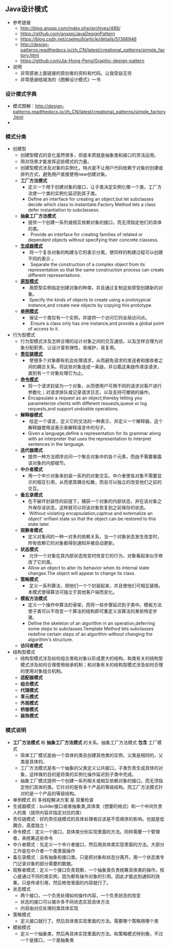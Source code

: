 ## Java设计模式
- 参考链接
    - http://blog.anxpp.com/index.php/archives/489/
    - https://github.com/anxpp/JavaDesignPattern
    - https://blog.csdn.net/cselmu9/article/details/51366946
    - http://design-patterns.readthedocs.io/zh_CN/latest/creational_patterns/simple_factory.html
    - https://github.com/Jia-Hong-Peng/Graphic-design-pattern
- 说明
    - 非常感谢上面链接的原创者的资料和代码。让我受益无穷
    - 非常感谢结城浩的《图解设计模式》一书


### 设计模式字典
- 模式图解：http://design-patterns.readthedocs.io/zh_CN/latest/creational_patterns/simple_factory.html
- 
### 模式分类

- 创建型
  - 创建型模式的变化虽然很多，但是本质就是抽象类和接口的灵活运用。
  - 用对场景才能发挥这些模式的力量。
  - 创建型模式涉及对象的实例化，特点是不让用户代码依赖于对象的创建或排列方式，避免用户直接使用new创建对象。 
  - **工厂方法模式** 
    - 定义一个用于创建对象的接口，让子类决定实例化哪一个类。工厂方法使一个类的实例化延迟到其子类。 
    - Define an interface for creating an object,but let subclasses decide which class to instantiate.Factory Method lets a class defer instantiation to subclassess. 
  - **抽象工厂方法模式**
    - 提供一个创建一系列或相互依赖对象的接口，而无须指定他们的具体的类。 
    -   Provide an interface for creating families of related or dependent objects without specifying their concrete classess. 
  - [**生成器模式**](https://github.com/Jia-Hong-Peng/Graphic-design-pattern/tree/master/src/Builder)
    -  将一个复杂对象的构建与它的表示分离，使同样的构建过程可以创建不同的表示 。
    -   Separate the construction of a complex object from its representation so that the same construction process can create different representations. 
  - [**原型模式**](https://quanke.gitbooks.io/design-pattern-java/%E5%8E%9F%E5%9E%8B%E6%A8%A1%E5%BC%8F-Prototype%20Pattern.html)
    -  用原型实例指定创建对象的种类，并且通过复制这些原型创建新的对象。 
    -  Specify the kinds of objects to create using a prototypical instance,and create new objects by copying this prototype. 
  - [**单例模式**](https://blog.csdn.net/cselmu9/article/details/51366946)
    -  保证一个类仅有一个实例，并提供一个访问它的全局访问点。 
    -   Ensure a class only has one instance,and provide a global point of access to it. 
- 行为型模式
  -  行为型模式涉及怎样合理的设计对象之间的交互通信，以及怎样合理为对象分配职责，让设计富有弹性，易维护，易复用。 
  -  [**责任链模式**](https://github.com/Jia-Hong-Peng/Graphic-design-pattern/blob/master/src/ChainOfResponsibility)
     -   使很多个对象都有机会处理请求，从而避免请求的发送者和接收者之间的耦合关系。将这些对象连成一条链，并沿着这条链传递该请求，直到有一个对象处理它为止。 
  -  [**命令模式**](http://blog.anxpp.com/index.php/archives/489/)
     -  将一个请求封装为一个对象，从而使用户可用不同的请求对客户进行参数化；对请求排队或记录请求日志，以及支持可撤销的操作。 
     -  Encapsulate a request as an object,thereby letting you parameterize clients with different reauests,queue or log requests,and support undoable operations. 
  -  **解释器模式**
     -   给定一个语言，定义它的文法的一种表示，并定义一个解释器，这个解释器使用该表示来解释语言中的句子。 
     -  Given a language,define a representation for its grammar along with an interpreter that uses the representation to interpret sentences in the language. 
  -  **迭代器模式**
     -  提供一种方法顺序访问一个聚合对象中的各个元素，而由不需要暴露该对象的内部细节。 
  -  **中介者模式**
     -  用一个中介对象来封装一系列的对象交互。中介者使各对象不需要显示的相互引用，从而使其耦合松散，而且可以独立的改变他们之前的交互。 
  -  **备忘录模式**
     -  在不破坏封装性的前提下，捕获一个对象的内部状态，并在该对象之外保存该状态，这样就可以将该对象恢复到之前保存的状态。 
     -   Without violating encapsulation,captrue and externalize an object' orifianl state so that the object can be restored to this state later. 
  -  **观察者模式**
     -  定义对象间的一种一对多的依赖关系，当一个对象状态发生改变时，所有依赖它的对象都得到通知并被自动更新。 
  -  **状态模式**
     -   允许一个对象在其内部状态改变时改变它的行为，对象看起来似乎修改了它的类。 
     -  Allow an object to alter its behavior when its internal state changes.The object will appear to change its class. 
  -  **策略模式**
     -   定义一系列算法，把他们一个个封装起来，并且使他们可相互替换。本模式使得算法可独立于其他客户端而变化。 
  -  **模板方法模式**
     -  定义一个操作中算法的骨架，而将一些步骤延迟到子类中。模板方法使子类可以不改变一个算法的结构即可重定义该算法的某些特定步骤。 
     -  Define the skeleton of an algorithm in an operation,deferring some steps to subclasses.Template Method lets subclasses redefine certain steps of an algorithm without changing the algorithm's structure. 
  -  **访问者模式** 
- 结构型模式
  - 结构型模式涉及如何组合类和对象以形成更大的结构，和类有关的结构型模式涉及如何合理使用继承机制；和对象有关的结构型模式涉及如何合理的使用对象组合机制。
  - **适配器模式**
  - **组合模式**
  - **代理模式**
  - **享元模式**
  - **外观模式**
  - **桥接模式**
  - **装饰模式**

### 模式说明

- **工厂方法模式** 和 **抽象工厂方法模式** 的关系。抽象工厂方法模式 **包含** 工厂模式
  - ​    简单工厂模式是由一个具体的类去创建其他类的实例，父类是相同的，父类是具体的。
  - ​    工厂方法模式是有一个抽象的父类定义公共接口，子类负责生成具体的对象，这样做的目的是将类的实例化操作延迟到子类中完成。
  - ​    抽象工厂模式提供一个创建一系列相关或相互依赖对象的接口，而无须指定他们具体的类。它针对的是有多个产品的等级结构。而工厂方法模式针对的是一个产品的等级结构。
- 单例模式 的 多线程解决方案 是  双重检查
- 生成器模式：builder接口或者抽象类,具体类（想要的格式）和一个中间负责人的类（提供内容并指定对应的类）
- 责任链模式：好的责任链模式的具体处理者应该是不受顺序的影响。也就是低耦合，高度独立！
- 命令模式：定义一个接口，具体类分别实现里面的方法。同样需要一个管理者，来统筹这些命令
- 中介者模式：先定义一个中介者接口，然后用具体类实现里面的方法。大部分工作是在中介者一个类里面操作
- 备忘录模式：没有抽象和接口类。只是把对象和状态分离开。用一个状态类专门记录对象的部分需要的数据。
- 观察者模式：定义一个接口负责观察，一个抽象类负责统筹具体类的操作。核心是通过不同的类实例，因为都有操作对象的引用。因此才能达到通知的效果。只是传递引用，然后修改里面的内容就行了。
- 状态模式
  - 两个接口，一个负责处理如何操作内容，一个负责状态的改变
  - 状态的接口可以被许多不同状态实现具体方法
  - 内容由对应处理的类具体实现
- 策略模式
  - 定义接口就行了。然后具体类实现里面的方法。需要哪个策略用哪个类
- 模板模式
  - 定义一个抽象类，然后再具体实现里面的方法。和策略模式特别像，不过一个是接口，一个是抽象类

